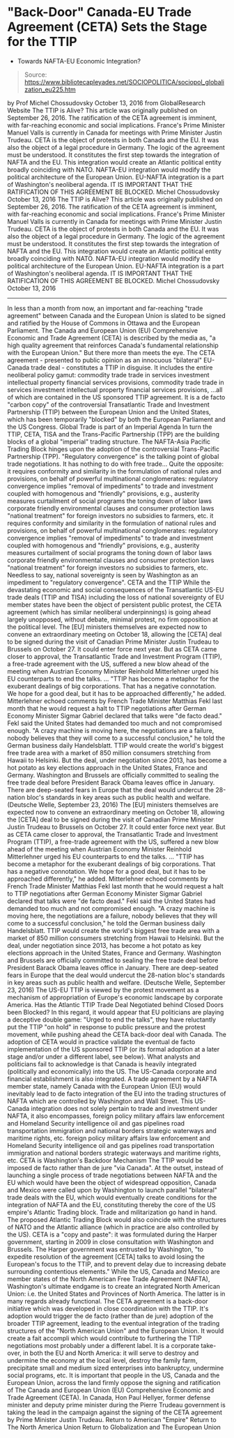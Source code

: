 # "Back-Door" Canada-EU Trade Agreement (CETA) Sets the Stage for the TTIP 
- Towards NAFTA-EU Economic Integration?

> Source: https://www.bibliotecapleyades.net/SOCIOPOLITICA/sociopol_globalization_eu225.htm

by Prof Michel Chossudovsky October 13, 2016 from GlobalResearch Website
The TTIP is Alive? This article was originally published on September 26, 2016. The ratification of the CETA agreement is imminent, with far-reaching economic and social implications. France's Prime Minister Manuel Valls is currently in Canada for meetings with Prime Minister Justin Trudeau. CETA is the object of protests in both Canada and the EU. It was also the object of a legal procedure in Germany. The logic of the agreement must be understood. It constitutes the first step towards the integration of NAFTA and the EU. This integration would create an Atlantic political entity broadly coinciding with NATO. NAFTA-EU integration would modify the political architecture of the European Union. EU-NAFTA integration is a part of Washington's neoliberal agenda. IT IS IMPORTANT THAT THE RATIFICATION OF THIS AGREEMENT BE BLOCKED. Michel Chossudovsky October 13, 2016
The TTIP is Alive?
This article was originally published on September 26, 2016. The ratification of the CETA agreement is imminent, with far-reaching economic and social implications. France's Prime Minister Manuel Valls is currently in Canada for meetings with Prime Minister Justin Trudeau. CETA is the object of protests in both Canada and the EU. It was also the object of a legal procedure in Germany. The logic of the agreement must be understood. It constitutes the first step towards the integration of NAFTA and the EU. This integration would create an Atlantic political entity broadly coinciding with NATO. NAFTA-EU integration would modify the political architecture of the European Union. EU-NAFTA integration is a part of Washington's neoliberal agenda. IT IS IMPORTANT THAT THE RATIFICATION OF THIS AGREEMENT BE BLOCKED. Michel Chossudovsky
October 13, 2016
* * *
In less than a month from now, an important and far-reaching "trade agreement" between Canada and the European Union is slated to be signed and ratified by the House of Commons in Ottawa and the European Parliament. The Canada and European Union (EU) Comprehensive Economic and Trade Agreement (CETA) is described by the media as,
"a high quality agreement that reinforces Canada's fundamental relationship with the European Union."
But there more than meets the eye. The CETA agreement - presented to public opinion as an innocuous "bilateral" EU-Canada trade deal - constitutes a TTIP in disguise. It includes the entire neoliberal policy gamut:
commodity trade trade in services investment intellectual property financial services provisions,
commodity trade
trade in services
investment
intellectual property
financial services provisions,
...all of which are contained in the US sponsored TTIP agreement.
It is a de facto "carbon copy" of the controversial Transatlantic Trade and Investment Partnership (TTIP) between the European Union and the United States, which has been temporarily "blocked" by both the European Parliament and the US Congress.
Global Trade is part of an Imperial Agenda In turn the TTIP, CETA, TISA and the Trans-Pacific Partnership (TPP) are the building blocks of a global "imperial" trading structure.
The NAFTA-Asia Pacific Trading Block hinges upon the adoption of the controversial Trans-Pacific Partnership (TPP).
"Regulatory convergence" is the talking point of global trade negotiations.
It has nothing to do with free trade...
Quite the opposite:
it requires conformity and similarity in the formulation of national rules and provisions, on behalf of powerful multinational conglomerates: regulatory convergence implies "removal of impediments" to trade and investment coupled with homogenous and "friendly" provisions, e.g., austerity measures curtailment of social programs the toning down of labor laws corporate friendly environmental clauses and consumer protection laws "national treatment" for foreign investors no subsidies to farmers, etc.
it requires conformity and similarity in the formulation of national rules and provisions, on behalf of powerful multinational conglomerates: regulatory convergence implies "removal of impediments" to trade and investment coupled with homogenous and "friendly" provisions, e.g.,
austerity measures
curtailment of social programs
the toning down of labor laws
corporate friendly environmental clauses and consumer protection laws
"national treatment" for foreign investors
no subsidies to farmers, etc.
Needless to say, national sovereignty is seen by Washington as an impediment to "regulatory convergence".
CETA and the TTIP While the devastating economic and social consequences of the Transatlantic US-EU trade deals (TTIP and TISA) including the loss of national sovereignty of EU member states have been the object of persistent public protest, the CETA agreement (which has similar neoliberal underpinnings) is going ahead largely unopposed, without debate, minimal protest, no firm opposition at the political level.
The [EU] ministers themselves are expected now to convene an extraordinary meeting on October 18, allowing the [CETA] deal to be signed during the visit of Canadian Prime Minister Justin Trudeau to Brussels on October 27. It could enter force next year. But as CETA came closer to approval, the Transatlantic Trade and Investment Program (TTIP), a free-trade agreement with the US, suffered a new blow ahead of the meeting when Austrian Economy Minister Reinhold Mitterlehner urged his EU counterparts to end the talks. ... "TTIP has become a metaphor for the exuberant dealings of big corporations. That has a negative connotation. We hope for a good deal, but it has to be approached differently," he added. Mitterlehner echoed comments by French Trade Minister Matthias Fekl last month that he would request a halt to TTIP negotiations after German Economy Minister Sigmar Gabriel declared that talks were "de facto dead." Fekl said the United States had demanded too much and not compromised enough. "A crazy machine is moving here, the negotiations are a failure, nobody believes that they will come to a successful conclusion," he told the German business daily Handelsblatt. TTIP would create the world's biggest free trade area with a market of 850 million consumers stretching from Hawaii to Helsinki. But the deal, under negotiation since 2013, has become a hot potato as key elections approach in the United States, France and Germany. Washington and Brussels are officially committed to sealing the free trade deal before President Barack Obama leaves office in January. There are deep-seated fears in Europe that the deal would undercut the 28-nation bloc's standards in key areas such as public health and welfare. (Deutsche Welle, September 23, 2016)
The [EU] ministers themselves are expected now to convene an extraordinary meeting on October 18, allowing the [CETA] deal to be signed during the visit of Canadian Prime Minister Justin Trudeau to Brussels on October 27.
It could enter force next year. But as CETA came closer to approval, the Transatlantic Trade and Investment Program (TTIP), a free-trade agreement with the US, suffered a new blow ahead of the meeting when Austrian Economy Minister Reinhold Mitterlehner urged his EU counterparts to end the talks.
... "TTIP has become a metaphor for the exuberant dealings of big corporations. That has a negative connotation. We hope for a good deal, but it has to be approached differently," he added.
Mitterlehner echoed comments by French Trade Minister Matthias Fekl last month that he would request a halt to TTIP negotiations after German Economy Minister Sigmar Gabriel declared that talks were "de facto dead." Fekl said the United States had demanded too much and not compromised enough.
"A crazy machine is moving here, the negotiations are a failure, nobody believes that they will come to a successful conclusion," he told the German business daily Handelsblatt.
TTIP would create the world's biggest free trade area with a market of 850 million consumers stretching from Hawaii to Helsinki. But the deal, under negotiation since 2013, has become a hot potato as key elections approach in the United States, France and Germany. Washington and Brussels are officially committed to sealing the free trade deal before President Barack Obama leaves office in January. There are deep-seated fears in Europe that the deal would undercut the 28-nation bloc's standards in key areas such as public health and welfare. (Deutsche Welle, September 23, 2016)
The US-EU TTIP is viewed by the protest movement as a mechanism of appropriation of Europe's economic landscape by corporate America.
Has the Atlantic TTIP Trade Deal Negotiated behind Closed Doors been Blocked? In this regard, it would appear that EU politicians are playing a deceptive double game:
"Urged to end the talks", they have reluctantly put the TTIP "on hold" in response to public pressure and the protest movement, while pushing ahead the CETA back-door deal with Canada.
The adoption of CETA would in practice validate the eventual de facto implementation of the US sponsored TTIP (or its formal adoption at a later stage and/or under a different label, see below). What analysts and politicians fail to acknowledge is that Canada is heavily integrated (politically and economically) into the US.
The US-Canada corporate and financial establishment is also integrated. A trade agreement by a NAFTA member state, namely Canada with the European Union (EU) would inevitably lead to de facto integration of the EU into the trading structures of NAFTA which are controlled by Washington and Wall Street. This US-Canada integration does not solely pertain to trade and investment under NAFTA, it also encompasses,
foreign policy military affairs law enforcement and Homeland Security intelligence oil and gas pipelines road transportation immigration and national borders strategic waterways and maritime rights, etc.
foreign policy
military affairs
law enforcement and Homeland Security
intelligence
oil and gas pipelines
road transportation
immigration and national borders
strategic waterways and maritime rights, etc.
CETA is Washington's Backdoor Mechanism The TTIP would be imposed de facto rather than de jure "via Canada". At the outset, instead of launching a single process of trade negotiations between NAFTA and the EU which would have been the object of widespread opposition, Canada and Mexico were called upon by Washington to launch parallel "bilateral" trade deals with the EU, which would eventually create conditions for the integration of NAFTA and the EU, constituting thereby the core of the US empire's Atlantic Trading block. Trade and militarization go hand in hand. The proposed Atlantic Trading Block would also coincide with the structures of NATO and the Atlantic alliance (which in practice are also controlled by the US). CETA is a "copy and paste":
it was formulated during the Harper government, starting in 2009 in close consultation with Washington and Brussels.
The Harper government was entrusted by Washington,
"to expedite resolution of the agreement [CETA] talks to avoid losing the European's focus to the TTIP, and to prevent delay due to increasing debate surrounding contentious elements."
While the US, Canada and Mexico are member states of the North American Free Trade Agreement (NAFTA), Washington's ultimate endgame is to create an integrated North American Union: i.e. the United States and Provinces of North America.
The latter is in many regards already functional. The CETA agreement is a back-door initiative which was developed in close coordination with the TTIP. It's adoption would trigger the de facto (rather than de jure) adoption of the broader TTIP agreement, leading to the eventual integration of the trading structures of the "North American Union" and the European Union.
It would create a fait accompli which would contribute to furthering the TTIP negotiations most probably under a different label. It is a corporate take-over, in both the EU and North America:
it will serve to destroy and undermine the economy at the local level, destroy the family farm, precipitate small and medium sized enterprises into bankruptcy, undermine social programs, etc.
It is important that people in the US, Canada and the European Union, across the land firmly oppose the signing and ratification of The Canada and European Union (EU) Comprehensive Economic and Trade Agreement (CETA).
In Canada, Hon Paul Hellyer, former defense minister and deputy prime minister during the Pierre Trudeau government is taking the lead in the campaign against the signing of the CETA agreement by Prime Minister Justin Trudeau.
Return to American "Empire"
Return to The North America Union
Return to Globalization and The European Union
